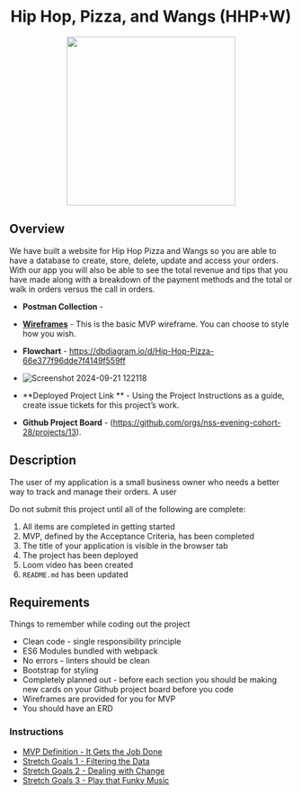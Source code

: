 <div style="text-align:center">
<h1>Hip Hop, Pizza, and Wangs (HHP+W)</h1>

<image src="https://user-images.githubusercontent.com/29741570/205346767-a182560c-64a6-4cfa-80b3-0d64cf998242.png" style="height:300px;"></image></div>

## Overview
We have built a website for Hip Hop Pizza and Wangs so you are able to have a database to create, store, delete, update and access your orders. With our app you will also be able to see the total revenue and tips that you have made along with a breakdown of the payment methods and the total or walk in orders versus the call in orders.

* **Postman Collection** - 
* **[Wireframes](https://www.figma.com/file/4y3EZddALuBR3ouSEM57Np/MVP?node-id=0%3A1)** - This is the basic MVP wireframe. You can choose to style how you wish.
* **Flowchart** - https://dbdiagram.io/d/Hip-Hop-Pizza-66e377f96dde7f4149f559ff
* ![Screenshot 2024-09-21 122118](https://github.com/user-attachments/assets/317a17d5-2b52-41df-b79f-83fc034173c3)

* **Deployed Project Link ** - Using the Project Instructions as a guide, create issue tickets for this project’s work.
* **Github Project Board** - (https://github.com/orgs/nss-evening-cohort-28/projects/13).

## Description
The user of my application is a small business owner who needs a better way to track and manage their orders. A user 

Do not submit this project until all of the following are complete:

1. All items are completed in getting started
1. MVP, defined by the Acceptance Criteria, has been completed
1. The title of your application is visible in the browser tab
1. The project has been deployed
1. Loom video has been created
1. `README.md` has been updated

## Requirements

Things to remember while coding out the project

* Clean code - single responsibility principle
* ES6 Modules bundled with webpack
* No errors - linters should be clean
* Bootstrap for styling
* Completely planned out - before each section you should be making new cards on your Github project board before you code
* Wireframes are provided for you for MVP
* You should have an ERD

### Instructions

* [MVP Definition - It Gets the Job Done](./instructions/mvp.md)
* [Stretch Goals 1 - Filtering the Data](./instructions/stretch-1.md)
* [Stretch Goals 2 - Dealing with Change](./instructions/stretch-2.md)
* [Stretch Goals 3 - Play that Funky Music](./instructions/stretch-3.md)
